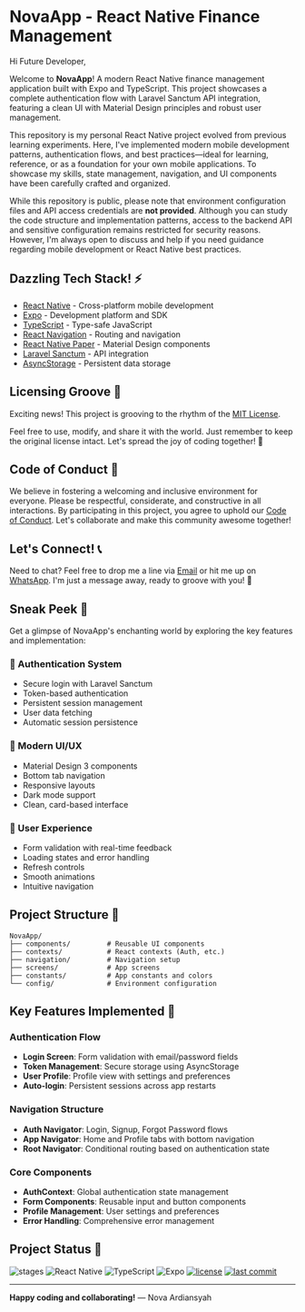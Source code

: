 # NovaApp - React Native Finance Management

Hi Future Developer,

Welcome to **NovaApp**! A modern React Native finance management application built with Expo and TypeScript. This project showcases a complete authentication flow with Laravel Sanctum API integration, featuring a clean UI with Material Design principles and robust user management.

This repository is my personal React Native project evolved from previous learning experiments. Here, I've implemented modern mobile development patterns, authentication flows, and best practices—ideal for learning, reference, or as a foundation for your own mobile applications. To showcase my skills, state management, navigation, and UI components have been carefully crafted and organized.

While this repository is public, please note that environment configuration files and API access credentials are **not provided**. Although you can study the code structure and implementation patterns, access to the backend API and sensitive configuration remains restricted for security reasons. However, I'm always open to discuss and help if you need guidance regarding mobile development or React Native best practices.

## Dazzling Tech Stack! ⚡

- [React Native](https://reactnative.dev/) - Cross-platform mobile development
- [Expo](https://expo.dev/) - Development platform and SDK
- [TypeScript](https://www.typescriptlang.org/) - Type-safe JavaScript
- [React Navigation](https://reactnavigation.org/) - Routing and navigation
- [React Native Paper](https://reactnativepaper.com/) - Material Design components
- [Laravel Sanctum](https://laravel.com/docs/sanctum) - API integration
- [AsyncStorage](https://react-native-async-storage.github.io/async-storage/) - Persistent data storage

## Licensing Groove 🕺

Exciting news! This project is grooving to the rhythm of the [MIT License](LICENSE).

Feel free to use, modify, and share it with the world. Just remember to keep the original license intact. Let's spread the joy of coding together! 🚀

## Code of Conduct 🤝

We believe in fostering a welcoming and inclusive environment for everyone. Please be respectful, considerate, and constructive in all interactions. By participating in this project, you agree to uphold our [Code of Conduct](CODE_OF_CONDUCT.md). Let's collaborate and make this community awesome together!

## Let's Connect! 📞

Need to chat? Feel free to drop me a line via [Email](mailto:novaardiansyah78@gmail.com) or hit me up on [WhatsApp](https://wa.me/6289506668480?text=Hi%20Nova,%20I%20have%20a%20question%20about%20your%20project%20on%20GitHub:%20https://github.com/novaardiansyah/react-native-novaapp). I'm just a message away, ready to groove with you! 📩

## Sneak Peek 🌟

Get a glimpse of NovaApp's enchanting world by exploring the key features and implementation:

### 🔐 Authentication System
- Secure login with Laravel Sanctum
- Token-based authentication
- Persistent session management
- User data fetching
- Automatic session persistence

### 🎨 Modern UI/UX
- Material Design 3 components
- Bottom tab navigation
- Responsive layouts
- Dark mode support
- Clean, card-based interface

### 📱 User Experience
- Form validation with real-time feedback
- Loading states and error handling
- Refresh controls
- Smooth animations
- Intuitive navigation

## Project Structure 📁

```
NovaApp/
├── components/         # Reusable UI components
├── contexts/           # React contexts (Auth, etc.)
├── navigation/         # Navigation setup
├── screens/            # App screens
├── constants/          # App constants and colors
└── config/             # Environment configuration
```

## Key Features Implemented 🧩

### Authentication Flow
- **Login Screen**: Form validation with email/password fields
- **Token Management**: Secure storage using AsyncStorage
- **User Profile**: Profile view with settings and preferences
- **Auto-login**: Persistent sessions across app restarts

### Navigation Structure
- **Auth Navigator**: Login, Signup, Forgot Password flows
- **App Navigator**: Home and Profile tabs with bottom navigation
- **Root Navigator**: Conditional routing based on authentication state

### Core Components
- **AuthContext**: Global authentication state management
- **Form Components**: Reusable input and button components
- **Profile Management**: User settings and preferences
- **Error Handling**: Comprehensive error management

## Project Status 🚀

![stages](https://img.shields.io/badge/stages-development-informational)
![React Native](https://img.shields.io/badge/React%20Native-0.81.4-blue)
![TypeScript](https://img.shields.io/badge/TypeScript-5.9.2-blue)
![Expo](https://img.shields.io/badge/Expo-~54.0.9-blue)
[![license](https://img.shields.io/badge/license-MIT-blue.svg)](LICENSE)
[![last commit](https://img.shields.io/github/last-commit/novaardiansyah/NovaApp?label=last%20commit&color=informational)](commits/main)

---

**Happy coding and collaborating!**
— Nova Ardiansyah